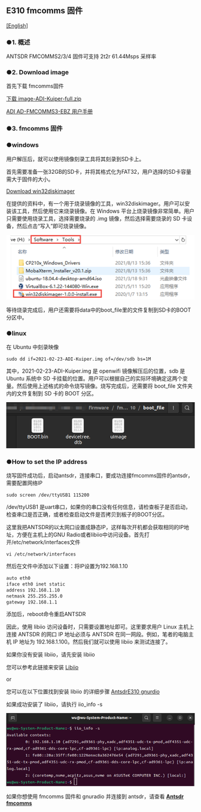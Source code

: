 ## E310 fmcomms 固件

[[English]](../../../../../html/device_and_usage_manual/ANTSDR_E_Series_Module/ANTSDR_E310_Reference_Manual/AntsdrE310_fmcomms.html)

### ●1. 概述

ANTSDR FMCOMMS2/3/4 固件可支持 2t2r 61.44Msps 采样率

### ●2. Download image 

首先下载 fmcomms固件

[下载 image-ADI-Kuiper-full.zip](https://wiki.analog.com/resources/tools-software/linux-software/adi-kuiper_images/release_notes)

[ADI AD-FMCOMMS3-EBZ 用户手册](https://wiki.analog.com/resources/eval/user-guides/ad-fmcomms3-ebz#:~:text=The%20AD-FMComms3-EBZ%20is%20an%20FMC%20board%20for%20the,be%20found%20on%20the%20the%20ADI%20web%20site)

### ●3. fmcomms 固件
### ●windows



用户解压后，就可以使用镜像刻录工具将其刻录到SD卡上。

首先需要准备一张32GB的SD卡，并将其格式化为FAT32，用户选择的SD卡容量需大于固件的大小。

[Download win32diskimager](https://sourceforge.net/projects/win32diskimager)

在提供的资料中，有一个用于烧录镜像的工具，win32diskimager。用户可以安装该工具，然后使用它来烧录镜像。在 Windows 平台上烧录镜像非常简单。用户只需要使用烧录工具，选择需要烧录的 .img 镜像，然后选择需要烧录的 SD 卡设备，然后点击“写入”即可烧录镜像。

![e310](./ANTSDR_E310_Reference_Manual.assets/windows_win32diskimage.png)

等待烧录完成后，用户还需要将data中的boot_file里的文件复制到SD卡的BOOT分区中。

### ●linux

在 Ubuntu 中刻录映像

```
sudo dd if=2021-02-23-ADI-Kuiper.img of=/dev/sdb bs=1M
```

其中，2021-02-23-ADI-Kuiper.img 是 openwifi 镜像解压后的位置，sdb 是 Ubuntu 系统中 SD 卡挂载的位置。用户可以根据自己的实际环境确定这两个变量。然后使用上述格式的命令烧写镜像。烧写完成后，还需要将 boot_file 文件夹内的文件复制到 SD 卡的 BOOT 分区。

![e310](./ANTSDR_E310_Reference_Manual.assets/fmcomms_bootfile.png)

### ●How to set the IP address

烧写固件成功后，启动antsdr，连接串口，要成功连接fmcomms固件的antsdr，需要配置网络IP

```
sudo screen /dev/ttyUSB1 115200
```
/dev/ttyUSB1 是uart串口，如果你的串口没有任何信息，请检查板子是否启动，检查串口是否正确，或者检查启动文件是否拷贝到板子的BOOT分区。

这里我把ANTSDR的以太网口设置成静态IP，这样每次开机都会获取相同的IP地址，方便在主机上的GNU Radio或者libiio中访问设备。首先打开/etc/network/interfaces文件

```
vi /etc/network/interfaces
```

然后在文件中添加以下设置：将IP设置为192.168.1.10

```
auto eth0
iface eth0 inet static
address 192.168.1.10
netmask 255.255.255.0
gateway 192.168.1.1
```
添加后，reboot命令重启ANTSDR

因此，使用 libiio 访问设备时，只需要设置地址即可。这里要求用户 Linux 主机上连接 ANTSDR 的网口 IP 地址必须与 ANTSDR 在同一网段。例如，笔者的电脑主机 IP 地址为 192.168.1.100。然后我们就可以使用 libiio 来测试连接了。

如果你没有安装 libiio，请先安装 libiio

您可以参考此链接来安装 [Libiio](https://wiki.analog.com/resources/eval/user-guides/ad-fmcdaq2-ebz/software/linux/applications/libiio#:~:text=Libiio%20is%20a%20library%20that%20has%20been%20developed,of%20software%20interfacing%20Linux%20Industrial%20I%2FO%20%28IIO%29%20devices.)

or

您可以在以下位置找到安装 libiio 的详细步骤 [AntsdrE310 gnurdio](./AntsdrE310_gnurdio_cn.md)


如果成功安装了 libiio，请执行 iio_info -s

![e310](./ANTSDR_E310_Reference_Manual.assets/fmcomms_iio_info.png)

如果你想使用 fmcomms 固件和 gnuradio 并连接到 antsdr，请查看 **[Antsdr fmcomms](./AntsdrE310_gnurdio_cn.md)**